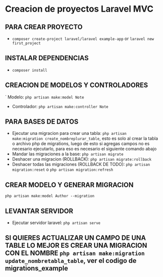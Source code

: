 # Creacion de proyectos Laravel MVC

## PARA CREAR PROYECTO
- ```composer create-project laravel/laravel example-app``` or ```laravel new first_project```

## INSTALAR DEPENDENCIAS
- ```composer install```

## CREACION DE MODELOS Y CONTROLADORES
` Modelo: ```php artisan make:model Note```
- Controlador: ```php artisan make:controller Note```

## PARA BASES DE DATOS
- Ejecutar una migracion para crear una tabla: ```php artisan make:migration create_nombreplurar_table```, esto es solo al crear la tabla o archivo php de migrations,  luego de esto si agregas campos no es necesario ejecutarlo, para eso es necesario el siguiente comando abajo
- Mandar las migraciones a la base: ```php artisan migrate```
- Deshacer una migracion (ROLLBACK): ```php artisan migrate:rollback```
- Deshacer todas las migraciones (ROLLBACK DE TODO): ```php artisan migration:reset``` o ```php artisan migration:refresh```

## CREAR MODELO Y GENERAR MIGRACION
```php artisan make:model Author --migration```


## LEVANTAR SERVIDOR
- Ejecutar servidor laravel: ```php artisan serve```

## SI QUIERES ACTUALIZAR UN CAMPO DE UNA TABLE LO MEJOR ES CREAR UNA MIGRACION CON EL NOMBRE ```php artisan make:migration update_nombretabla_table```, ver el codigo de migrations_example